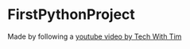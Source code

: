 # FirstPythonProject

Made by following a [youtube video by Tech With Tim](https://www.youtube.com/watch?v=th4OBktqK1I&list=WL&index=15
) 
